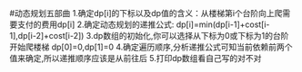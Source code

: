 #动态规划五部曲
1.确定dp[i]的下标以及dp值的含义：从楼梯第i个台阶向上爬需要支付的费用dp[i]
2.确定动态规划的递推公式: dp[i]=min(dp[i-1]+cost[i-1],dp[i-2]+cost[i-2])
3.dp数组的初始化,你可以选择从下标为0或下标为1的台阶开始爬楼梯 dp[0]=0,dp[1]=0
4.确定遍历顺序,分析递推公式可知当前依赖前两个值来确定,所以递推顺序应该是从前往后
5.打印dp数组看自己写的对不对
